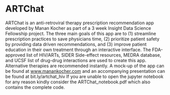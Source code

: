 # ARTChat
ARTChat is an anti-retroviral therapy prescription recommendation app developed by Manan Kocher as part of a 3 week Insight Data Science Fellowship project. The three main goals of this app are to (1) streamline prescription practices to save physicians time, (2) prioritize patient safety by providing data driven recommendations, and (3) improve patient education in their own treatment through an interactive interface. The FDA-approved list of HIV/ARTs, SIDER Side-effect resources, MEDRA database, and UCSF list of drug-drug interactions are used to create this app. Alternative therapies are recommended instantly. A mock-up of the app can be found at www.manankocher.com and an accompanying presentation can be found at bit.ly/artchat_hiv
If you are unable to open the jupyter notebook for any reason kindly consider the ARTChat_notebook.pdf which also contains the complete code.
